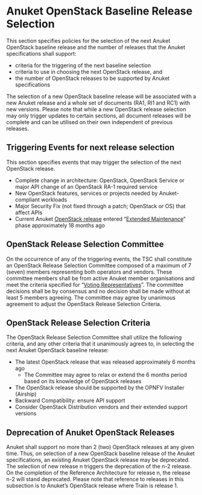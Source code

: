 # Anuket OpenStack Baseline Release Selection

This section specifies policies for the selection of the next Anuket OpenStack baseline release and the number of releases that the Anuket specifications shall support:
-	criteria for the triggering of the next baseline selection
-	criteria to use in choosing the next OpenStack release, and
-	the number of OpenStack releases to be supported by Anuket specifications

The selection of a new OpenStack baseline release will be associated with a new Anuket release and a whole set of documents (RA1, RI1 and RC1) with new versions. Please note that while a new OpenStack release selection may only trigger updates to certain sections, all document releases will be complete and can be utilised on their own independent of previous releases.

## Triggering Events for next release selection
This section specifies events that may trigger the selection of the next OpenStack release.
-	Complete change in architecture: OpenStack, OpenStack Service or major API change of an OpenStack RA-1 required service
-	New OpenStack features, services or projects needed by Anuket-compliant workloads
-	Major Security Fix (not fixed through a patch; OpenStack or OS) that affect APIs
-	Current Anuket [OpenStack release]( https://releases.openstack.org/) entered “[Extended Maintenance]( https://docs.openstack.org/project-team-guide/stable-branches.html#maintenance-phases)” phase approximately 18 months ago

## OpenStack Release Selection Committee
On the occurrence of any of the triggering events, the TSC shall constitute an OpenStack Release Selection Committee composed of a maximum of 7 (seven) members representing both operators and vendors. These committee members shall be from active Anuket member organisations and meet the criteria specified for “[Voting Representatives](../gov/chapters/chapter05.md#52-voting-representatives)”.
The committee decisions shall be by consensus and no decision shall be made without at least 5 members agreeing.
The committee may agree by unanimous agreement to adjust the OpenStack Release Selection Criteria.

## OpenStack Release Selection Criteria
The OpenStack Release Selection Committee shall utilize the following criteria, and any other criteria that it unanimously agrees to, in selecting the next Anuket OpenStack baseline release:
-	The latest OpenStack release that was released approximately 6 months ago
    - The Committee may agree to relax or extend the 6 months period based on its knowledge of OpenStack releases
-	The OpenStack release should be supported by the OPNFV Installer (Airship)
-	Backward Compatibility: ensure API support
-	Consider OpenStack Distribution vendors and their extended support versions

## Deprecation of Anuket OpenStack Releases
Anuket shall support no more than 2 (two) OpenStack releases at any given time. Thus, on selection of a new OpenStack baseline release of the Anuket specifications, an existing Anuket OpenStack release may be deprecated. The selection of new release n triggers the deprecation of the n-2 release. On the completion of the Reference Architecture for release n, the release n-2 will stand deprecated.
Please note that reference to releases in this subsection is to Anuket’s OpenStack release where Train is release 1.
